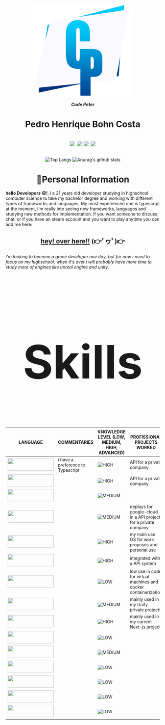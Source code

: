 
<!DOCTYPE html>
<html>
  <!-- head scale -->
  <head>
    <meta charset='utf-8'>
    <meta http-equiv='X-UA-Compatible' content='IE=edge'>
    <meta name='viewport' content='width=device-width, initial-scale=1'>
  </head>

  <body>
  
  <div align="center" background-color="white">
  <img src="./public/cp_logo.png" height="300vh">

  ***Code Peter***
  <h1>Pedro Henrique Bohn Costa
  


  [<img src="https://img.icons8.com/material/24/ffffff/facebook--v1.png"/>](https://www.facebook.com/profile.php?id=100026288928919)
  [<img src="https://img.icons8.com/material/24/ffffff/linkedin--v3.png"/>](https://www.linkedin.com/in/pedro-costa-a5b0b1203/)
  [<img src="https://img.icons8.com/ios-filled/24/ffffff/whatsapp--v1.png"/>](https://api.whatsapp.com/send/?phone=5555984293654&text&app_absent=0)
  [<img src="https://img.icons8.com/glyph-neue/24/ffffff/gmail.png"/>](https://mail.google.com/mail/u/0/?fs=1&to=pedromenezescosta271@gmail.com&su=Digite%20seu%20subjetivo%20aqui&tf=cm)
  
  </h1>

  </div>

  </div>

 
  <div align="center" width="100vw">

  ![Top Langs](https://github-readme-stats.vercel.app/api/top-langs/?username=TheNewGuy100&layout=compact&card_width=445px)
  ![Anurag's github stats](https://github-readme-stats.vercel.app/api?username=TheNewGuy100&count_private=true&show_icons=true&line_height=20&card_width=250px)

  </div>


#
<h1 align="center"> 🧐Personal Information </h1>

  **hello Developers 🙃!**, I a 21 years old developer studying in highschool computer science to take my bachelor degree and working with different types of frameworks and languages. My most experienced one is typescript at the moment, i'm really into seeing new frameworks, languages and studying new methods for implementation. If you want someone to discuss, chat, or if you have an steam account and you want to play anytime you can add me here:
  
  <h2 align="center">

  [hey! over here!!](https://steamcommunity.com/id/QSSJohnCena) (👉ﾟヮﾟ)👉

  </h2>

  *i'm looking to become a game developer one day, but for now i need to focus on my highschool, when it's over i will probably have more time to study more of engines like unreal engine and unity.*


#

  <h2 align="center" style="font-size:150px;">Skills</h2>

  <div align="center">

  | LANGUAGE | COMMENTARIES | KNOWLEDGE LEVEL (LOW, MEDIUM, HIGH, ADVANCED) | PROFISSIONAL PROJECTS WORKED
  | --- | --- | --- | --- |
  | <img src="https://img.shields.io/badge/JavaScript-323330?style=for-the-badge&logo=javascript&logoColor=F7DF1E" width="150" height="40">   | i have a preference to Typescript | ![HIGH](https://img.shields.io/static/v1?style=for-the-badge&label=&message=HIGH&color=green) | API for a private company
  | <img src="https://img.shields.io/badge/TypeScript-007ACC?style=for-the-badge&logo=typescript&logoColor=white" width="150" height="40">    |       | ![HIGH](https://img.shields.io/static/v1?style=for-the-badge&label=&message=HIGH&color=green)   | API for a private company
  | <img src="https://img.shields.io/badge/Node.js-43853D?style=for-the-badge&logo=node.js&logoColor=white" width="150" height="40">          |       | ![MEDIUM](https://img.shields.io/static/v1?style=for-the-badge&label=&message=MEDIUM&color=blue) |
  | <img src="https://img.shields.io/badge/Docker-2496ED?style=for-the-badge&logo=docker&logoColor=white" width="150" height="40">            |       | ![MEDIUM](https://img.shields.io/static/v1?style=for-the-badge&label=&message=MEDIUM&color=blue) | deploys for google-cloud in a API project for a private company
  | <img src="https://img.shields.io/badge/Windows-017AD7?style=for-the-badge&logo=windows&logoColor=white" width="150" height="40">          |       | ![HIGH](https://img.shields.io/static/v1?style=for-the-badge&label=&message=HIGH&color=green) | my main use OS for work proposes and personal use
  | <img src="https://img.shields.io/badge/Redis-D9281A?style=for-the-badge&logo=redis&logoColor=white" width="150" height="40">              |       | ![HIGH](https://img.shields.io/static/v1?style=for-the-badge&label=&message=HIGH&color=green) | integrated with a API system
  | <img src="https://img.shields.io/badge/Linux-E34F26?style=for-the-badge&logo=linux&logoColor=black" width="150" height="40">              |       | ![LOW](https://img.shields.io/static/v1?style=for-the-badge&label=&message=LOW&color=red) | low use in code for virtual machines and docker containerization
  | <img src="https://img.shields.io/badge/C%23-239120?style=for-the-badge&logo=c-sharp&logoColor=white" width="150" height="40">             |       | ![MEDIUM](https://img.shields.io/static/v1?style=for-the-badge&label=&message=MEDIUM&color=blue) | mainly used in my Unity private projects
  | <img src="https://img.shields.io/badge/CSS3-1572B6?style=for-the-badge&logo=css3&logoColor=white" width="150" height="40">                |       | ![HIGH](https://img.shields.io/static/v1?style=for-the-badge&label=&message=HIGH&color=green) | mainly used in my current Next-js project
  | <img src="https://img.shields.io/badge/Python-3776AB?style=for-the-badge&logo=python&logoColor=white" width="150" height="40">            |       | ![LOW](https://img.shields.io/static/v1?style=for-the-badge&label=&message=LOW&color=red) | 
  | <img src="https://img.shields.io/badge/C%2B%2B-00599C?style=for-the-badge&logo=c%2B%2B&logoColor=white" width="150" height="40">          |       | ![MEDIUM](https://img.shields.io/static/v1?style=for-the-badge&label=&message=MEDIUM&color=blue)
  | <img src="https://img.shields.io/badge/Lua-2C2D72?style=for-the-badge&logo=lua&logoColor=white" width="150" height="40">                  |       | ![LOW](https://img.shields.io/static/v1?style=for-the-badge&label=&message=LOW&color=red)
  | <img src="https://img.shields.io/badge/MySQL-00000F?style=for-the-badge&logo=mysql&logoColor=white" width="150" height="40">              |       | ![LOW](https://img.shields.io/static/v1?style=for-the-badge&label=&message=LOW&color=red)
  | <img src="https://img.shields.io/badge/PostgreSQL-316192?style=for-the-badge&logo=postgresql&logoColor=white" width="150" height="40">    |       | ![LOW](https://img.shields.io/static/v1?style=for-the-badge&label=&message=LOW&color=red)
  | <img src="https://img.shields.io/badge/Unity-100000?style=for-the-badge&logo=unity&logoColor=white" width="150" height="40">              |       | ![LOW](https://img.shields.io/static/v1?style=for-the-badge&label=&message=LOW&color=red)

  </div>

  </body>
</html>
